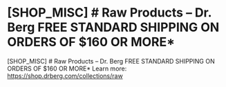 # [SHOP_MISC] # Raw Products – Dr. Berg FREE STANDARD SHIPPING ON ORDERS OF $160 OR MORE\*

[SHOP_MISC] # Raw Products – Dr. Berg FREE STANDARD SHIPPING ON ORDERS OF $160 OR MORE\*
Learn more: https://shop.drberg.com/collections/raw
